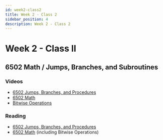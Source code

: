 ```yaml
---
id: week2-class2
title: Week 2 - Class 2
sidebar_position: 4
description: Week 2 - Class 2
---
```


# Week 2 - Class II

## 	6502 Math / Jumps, Branches, and Subroutines

### Videos

- [6502 Jumps, Branches, and Procedures](https://web.microsoftstream.com/video/792a1653-36a0-4f15-b3fc-36461dbbb969)
- [6502 Math](https://web.microsoftstream.com/video/e0d37bd1-d296-4873-88b3-1d70dc89e9e7)
- [Bitwise Operations](https://web.microsoftstream.com/video/52c0d800-9618-46ac-8a5e-1a5477b5e4f0)

### Reading

- [6502 Jumps, Branches, and Procedures](/G-6502/6502-jumps-branches-and-procedures.md)
- [6502 Math](/G-6502/6502-math.md) (including Bitwise Operations)
